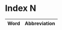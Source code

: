 # Index N

| Word                            | Abbreviation |
|:--------------------------------|-------------:|
